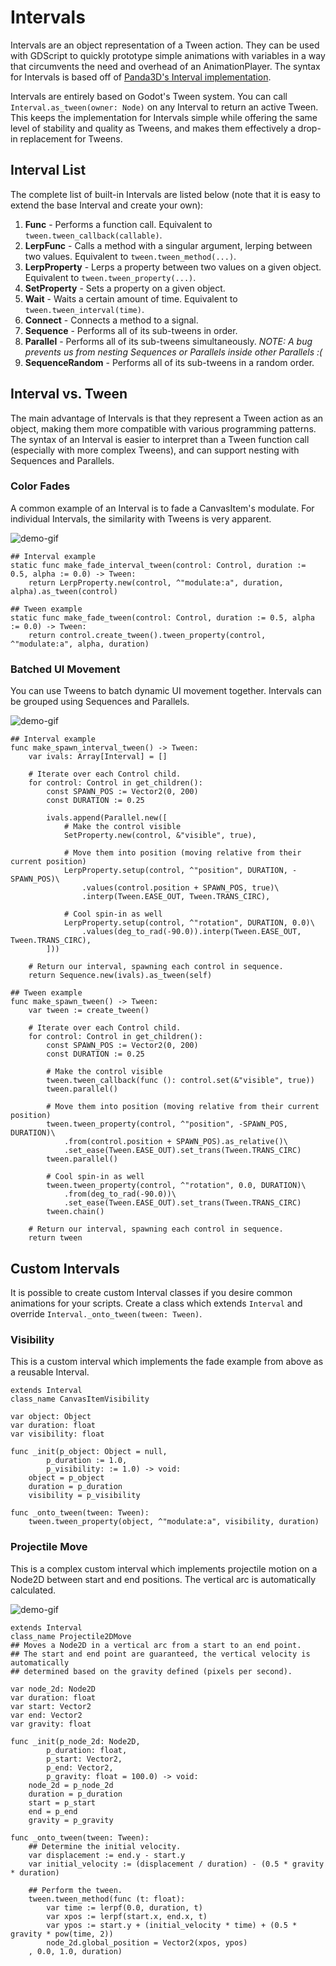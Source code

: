 # Intervals

Intervals are an object representation of a Tween action. They can be used with GDScript to quickly prototype simple animations with variables in a way that circumvents the need and overhead of an AnimationPlayer. The syntax for Intervals is based off of [Panda3D's Interval implementation](https://docs.panda3d.org/1.10/python/programming/intervals/sequences-and-parallels).

Intervals are entirely based on Godot's Tween system. You can call `Interval.as_tween(owner: Node)` on any Interval to return an active Tween. This keeps the implementation for Intervals simple while offering the same level of stability and quality as Tweens, and makes them effectively a drop-in replacement for Tweens.

## Interval List

The complete list of built-in Intervals are listed below (note that it is easy to extend the base Interval and create your own):
1. **Func** - Performs a function call. Equivalent to `tween.tween_callback(callable)`.
2. **LerpFunc** - Calls a method with a singular argument, lerping between two values. Equivalent to `tween.tween_method(...)`.
3. **LerpProperty** - Lerps a property between two values on a given object. Equivalent to `tween.tween_property(...)`.
4. **SetProperty** - Sets a property on a given object.
5. **Wait** - Waits a certain amount of time. Equivalent to `tween.tween_interval(time)`.
6. **Connect** - Connects a method to a signal.
7. **Sequence** - Performs all of its sub-tweens in order.
8. **Parallel** - Performs all of its sub-tweens simultaneously. *NOTE: A bug prevents us from nesting Sequences or Parallels inside other Parallels :(*
9. **SequenceRandom** - Performs all of its sub-tweens in a random order.

## Interval vs. Tween

The main advantage of Intervals is that they represent a Tween action as an object, making them more compatible with various programming patterns. The syntax of an Interval is easier to interpret than a Tween function call (especially with more complex Tweens), and can support nesting with Sequences and Parallels.

### Color Fades

A common example of an Interval is to fade a CanvasItem's modulate. For individual Intervals, the similarity with Tweens is very apparent.

![demo-gif](https://github.com/fauxhaus/godot-intervals/blob/main/docs/images/fade.gif)

```gdscript
## Interval example
static func make_fade_interval_tween(control: Control, duration := 0.5, alpha := 0.0) -> Tween:
    return LerpProperty.new(control, ^"modulate:a", duration, alpha).as_tween(control)

## Tween example
static func make_fade_tween(control: Control, duration := 0.5, alpha := 0.0) -> Tween:
    return control.create_tween().tween_property(control, ^"modulate:a", alpha, duration)
```

### Batched UI Movement

You can use Tweens to batch dynamic UI movement together. Intervals can be grouped using Sequences and Parallels.

![demo-gif](https://github.com/fauxhaus/godot-intervals/blob/main/docs/images/ui.gif)

```gdscript
## Interval example
func make_spawn_interval_tween() -> Tween:
	var ivals: Array[Interval] = []

	# Iterate over each Control child.
	for control: Control in get_children():
		const SPAWN_POS := Vector2(0, 200)
		const DURATION := 0.25
		
		ivals.append(Parallel.new([
			# Make the control visible
			SetProperty.new(control, &"visible", true),
			
			# Move them into position (moving relative from their current position)
			LerpProperty.setup(control, ^"position", DURATION, -SPAWN_POS)\
				.values(control.position + SPAWN_POS, true)\
				.interp(Tween.EASE_OUT, Tween.TRANS_CIRC),
			
			# Cool spin-in as well
			LerpProperty.setup(control, ^"rotation", DURATION, 0.0)\
				.values(deg_to_rad(-90.0)).interp(Tween.EASE_OUT, Tween.TRANS_CIRC),
		]))

	# Return our interval, spawning each control in sequence.
	return Sequence.new(ivals).as_tween(self)

## Tween example
func make_spawn_tween() -> Tween:
	var tween := create_tween()
	
	# Iterate over each Control child.
	for control: Control in get_children():
		const SPAWN_POS := Vector2(0, 200)
		const DURATION := 0.25
		
		# Make the control visible
		tween.tween_callback(func (): control.set(&"visible", true))
		tween.parallel()
		
		# Move them into position (moving relative from their current position)
		tween.tween_property(control, ^"position", -SPAWN_POS, DURATION)\
			.from(control.position + SPAWN_POS).as_relative()\
			.set_ease(Tween.EASE_OUT).set_trans(Tween.TRANS_CIRC)
		tween.parallel()
		
		# Cool spin-in as well
		tween.tween_property(control, ^"rotation", 0.0, DURATION)\
			.from(deg_to_rad(-90.0))\
			.set_ease(Tween.EASE_OUT).set_trans(Tween.TRANS_CIRC)
		tween.chain()

	# Return our interval, spawning each control in sequence.
	return tween
```

## Custom Intervals

It is possible to create custom Interval classes if you desire common animations for your scripts. Create a class which extends `Interval` and override `Interval._onto_tween(tween: Tween)`.

### Visibility

This is a custom interval which implements the fade example from above as a reusable Interval.

```gdscript
extends Interval
class_name CanvasItemVisibility

var object: Object
var duration: float
var visibility: float

func _init(p_object: Object = null,
		p_duration := 1.0,
		p_visibility: := 1.0) -> void:
	object = p_object
	duration = p_duration
	visibility = p_visibility

func _onto_tween(tween: Tween):
	tween.tween_property(object, ^"modulate:a", visibility, duration)
```

### Projectile Move

This is a complex custom interval which implements projectile motion on a Node2D between start and end positions. The vertical arc is automatically calculated.

![demo-gif](https://github.com/fauxhaus/godot-intervals/blob/main/docs/images/projectile.gif)

```gdscript
extends Interval
class_name Projectile2DMove
## Moves a Node2D in a vertical arc from a start to an end point.
## The start and end point are guaranteed, the vertical velocity is automatically
## determined based on the gravity defined (pixels per second).

var node_2d: Node2D
var duration: float
var start: Vector2
var end: Vector2
var gravity: float

func _init(p_node_2d: Node2D,
		p_duration: float,
		p_start: Vector2,
		p_end: Vector2,
		p_gravity: float = 100.0) -> void:
	node_2d = p_node_2d
	duration = p_duration
	start = p_start
	end = p_end
	gravity = p_gravity

func _onto_tween(tween: Tween):
	## Determine the initial velocity.
	var displacement := end.y - start.y
	var initial_velocity := (displacement / duration) - (0.5 * gravity * duration)
	
	## Perform the tween.
	tween.tween_method(func (t: float): 
		var time := lerpf(0.0, duration, t)
		var xpos := lerpf(start.x, end.x, t)
		var ypos := start.y + (initial_velocity * time) + (0.5 * gravity * pow(time, 2))
		node_2d.global_position = Vector2(xpos, ypos)
	, 0.0, 1.0, duration)
```
